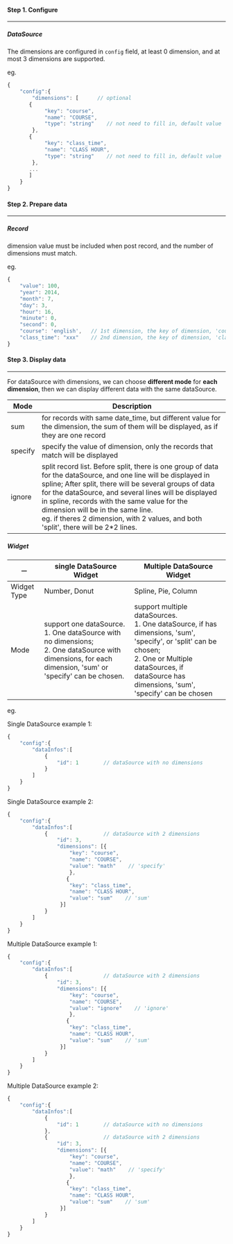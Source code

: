 #### Step 1.  Configure
***
##### DataSource

The dimensions are configured in `config` field, at least 0 dimension, and at most 3 dimensions are supported.

eg.
```javascript
{
    "config":{
        "dimensions": [      // optional
       {
            "key": "course",
            "name": "COURSE",
            "type": "string"    // not need to fill in, default value
        },
       {
            "key": "class_time",
            "name": "CLASS HOUR",
            "type": "string"    // not need to fill in, default value
        },
       ...
       ]
    }
}
```

#### Step 2.  Prepare data
***
##### Record

dimension value must be included when post record, and the number of dimensions must match.

eg.
```javascript
{
    "value": 100,
    "year": 2014,
    "month": 7,
    "day": 3,
    "hour": 16,
    "minute": 0,
    "second": 0,
    "course": 'english',   // 1st dimension, the key of dimension, 'course', is used here
    "class_time": "xxx"    // 2nd dimension, the key of dimension, 'class_time', is used here
}
```

#### Step 3.  Display data
***

For dataSource with dimensions, we can choose **different mode** for **each dimension**, then we can display different data with the same dataSource.

Mode | Description
--- | ----
sum | for records with same date_time, but different value for the dimension, the sum of them will be displayed, as if they are one record
specify | specify the value of dimension, only the records that match will be displayed
ignore | split record list. Before split, there is one group of data for the dataSource, and one line will be displayed in spline; After split, there will be several groups of data for the dataSource, and several lines will be displayed in spline, records with the same value for the dimension will be in the same line. <br> eg. if theres 2 dimension, with 2 values, and both 'split', there will be 2*2 lines.

##### Widget

－ | single DataSource Widget | Multiple DataSource Widget
--- | --- | --- 
Widget Type | Number, Donut | Spline, Pie, Column
Mode | support one dataSource. <br> 1.  One dataSource with no dimensions;  <br> 2.  One dataSource with dimensions, for each dimension, 'sum' or 'specify' can be chosen. | support multiple dataSources. <br> 1.  One dataSource, if has dimensions, 'sum', 'specify', or 'split' can be chosen; <br>  2.  One or Multiple dataSources, if dataSource has dimensions, 'sum', 'specify' can be chosen


eg. 

Single DataSource example 1:
```javascript
{
    "config":{
        "dataInfos":[
            {
                "id": 1        // dataSource with no dimensions
            }
        ]
    }
}
```

Single DataSource example 2:
```javascript
{
    "config":{
        "dataInfos":[
            {                  // dataSource with 2 dimensions
                "id": 3,
                "dimensions": [{
                    "key": "course",
                    "name": "COURSE",
                    "value": "math"    // 'specify'
                    },
                   {
                    "key": "class_time",
                    "name": "CLASS HOUR",
                    "value": "sum"    // 'sum'
                 }]
            }
        ]
    }
}
```

Multiple DataSource example 1:
```javascript
{
    "config":{
        "dataInfos":[
            {                  // dataSource with 2 dimensions
                "id": 3,
                "dimensions": [{
                    "key": "course",
                    "name": "COURSE",
                    "value": "ignore"    // 'ignore'
                    },
                   {
                    "key": "class_time",
                    "name": "CLASS HOUR",
                    "value": "sum"    // 'sum'
                 }]
            }
        ]
    }
}
```

Multiple DataSource example 2:

```javascript
{
    "config":{
        "dataInfos":[
            {
                "id": 1        // dataSource with no dimensions
            },
            {                  // dataSource with 2 dimensions
                "id": 3,
                "dimensions": [{
                    "key": "course",
                    "name": "COURSE",
                    "value": "math"    // 'specify'
                    },
                   {
                    "key": "class_time",
                    "name": "CLASS HOUR",
                    "value": "sum"    // 'sum'
                 }]
            }
        ]
    }
}
```